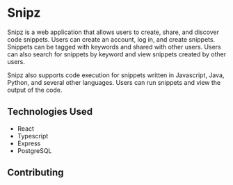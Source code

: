# Snipz

Snipz is a web application that allows users to create, share, and discover code snippets. Users can create an account, log in, and create snippets. Snippets can be tagged with keywords and shared with other users. Users can also search for snippets by keyword and view snippets created by other users.

Snipz also supports code execution for snippets written in Javascript, Java, Python, and several other languages. Users can run snippets and view the output of the code.

## Technologies Used
* React
* Typescript
* Express
* PostgreSQL

## Contributing

